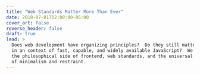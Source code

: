 ```yaml
---
title: "Web Standards Matter More Than Ever"
date: 2018-07-01T12:00:00-05:00
cover_art: false
reverse_header: false
draft: true
lead: >
  Does web development have organizing principles?  Do they still matter
  in an context of fast, capable, and widely available JavaScript?  We explore
  the philosophical side of frontend, web standards, and the universal virtues
  of minimalism and restraint.
---
```




[why-standards-still-matter]: http://blog.teamtreehouse.com/why-standards-still-matter
